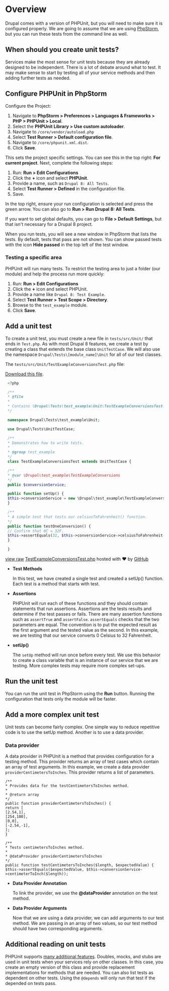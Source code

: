 <!--
{
"name" : "drupal-8-unit-testing",
"version" : "0.0.1",
"title" : "Lesson 10.2 - Unit testing",
"description" : "TBD",
"freshnessDate" : 2015-12-11,
"homepage" : "https://docs.acquia.com/articles/drupal-8-unit-testing",
"canonicalSource" : "https://docs.acquia.com/articles/drupal-8-unit-testing",
"license" : "CC BY-SA"
}
-->

<!-- @section -->

# Overview

Drupal comes with a version of PHPUnit, but you will need to make sure it is configured properly. We are going to assume that we are using [PhpStorm](https://www.jetbrains.com/phpstorm/), but you can run these tests from the command line as well.

<!-- @section -->

## When should you create unit tests?

Services make the most sense for unit tests because they are already designed to be independent. There is a lot of debate around what to test. It may make sense to start by testing all of your service methods and then adding further tests as needed.

<!-- @section -->

## Configure PHPUnit in PhpStorm

Configure the Project:

1.  Navigate to **PhpStorm > Preferences > Languages & Frameworks > PHP > PHPUnit > Local**.
2.  Select the **PHPUnit Library > Use custom autoloader**.
3.  Navigate to `/core/vendor/autoload.php`
4.  Select **Test Runner > Default configuration file**.
5.  Navigate to `/core/phpunit.xml.dist`.
6.  Click **Save**.

This sets the project specific settings. You can see this in the top right: **For current project**. Next, complete the following steps:

1.  Run: **Run > Edit Configurations**
2.  Click the **+** icon and select **PHPUnit**.
3.  Provide a name, such as `Drupal 8: All Tests`.
4.  Select **Test Runner > Defined** in the configuration file.
5.  Save.

In the top right, ensure your run configuration is selected and press the green arrow. You can also go to **Run > Run Drupal 8: All Tests**.

If you want to set global defaults, you can go to **File > Default Settings**, but that isn't necessary for a Drupal 8 project.

When you run tests, you will see a new window in PhpStorm that lists the tests. By default, tests that pass are not shown. You can show passed tests with the icon **Hide passed** in the top left of the test window.

### Testing a specific area

PHPUnit will run many tests. To restrict the testing area to just a folder (our module) and help the process run more quickly:

1.  Run: **Run > Edit Configurations**
2.  Click the **+** icon and select PHPUnit.
3.  Provide a name like `Drupal 8: Test Example`.
4.  Select **Test Runner > Test Scope > Directory**.
5.  Browse to the `test_example` module.
6.  Click **Save**.

<!-- @section -->

## Add a unit test

To create a unit test, you must create a new file in `tests/src/Unit/` that ends in `Test.php`. As with most Drupal 8 features, we create a test by creating a class that extends the base class `UnitTestCase`. We will also use the namespace `Drupal\Tests\[module_name]\Unit` for all of our test classes.

The `tests/src/Unit/TestExampleConversionsTest.php` file:

[Download this file](https://gist.github.com/acquialibrary/b6e3497867a0e8197f85/archive/950886c91c7dd70ce81c65118aa86bf999d329d0.zip).

```php
 <?php

 /**
 * @file
 *
 * Contains \Drupal\Tests\test_example\Unit\TestExampleConversionsTest.
 */

 namespace Drupal\Tests\test_example\Unit;

 use Drupal\Tests\UnitTestCase;

 /**
 * Demonstrates how to write tests.
 *
 * @group test_example
 */
 class TestExampleConversionsTest extends UnitTestCase {

 /**
 * @var \Drupal\test_example\TestExampleConversions
 */
 public $conversionService;

 public function setUp() {
 $this->conversionService = new \Drupal\test_example\TestExampleConversions();
 }

 /**
 * A simple test that tests our celsiusToFahrenheit() function.
 */
 public function testOneConversion() {
 // Confirm that 0C = 32F.
 $this->assertEquals(32, $this->conversionService->celsiusToFahrenheit(0));
 }

 }
```

[view raw](https://gist.github.com/acquialibrary/b6e3497867a0e8197f85/raw/950886c91c7dd70ce81c65118aa86bf999d329d0/TestExampleConversionsTest.php) [TestExampleConversionsTest.php](https://gist.github.com/acquialibrary/b6e3497867a0e8197f85#file-testexampleconversionstest-php) hosted with ❤ by [GitHub](https://github.com)

*   **Test Methods**

    In this test, we have created a single test and created a setUp() function. Each test is a method that starts with test.

*   **Assertions**

    PHPUnit will run each of these functions and they should contain statements that run assertions. Assertions are the tests results and determine if the test passes or fails. There are many assertion functions such as `assertTrue` and `assertFalse`. `assertEquals` checks that the two parameters are equal. The convention is to put the expected result as the first argument and the tested value as the second. In this example, we are testing that our service converts 0 Celsius to 32 Fahrenheit.

*   **setUp()**

    The `setUp` method will run once before every test. We use this behavior to create a class variable that is an instance of our service that we are testing. More complex tests may require more complex set-ups.

<!-- @section -->

## Run the unit test

You can run the unit test in PhpStorm using the **Run** button. Running the configuration that tests only the module will be faster.

<!-- @section -->

## Add a more complex unit test

Unit tests can become fairly complex. One simple way to reduce repetitive code is to use the setUp method. Another is to use a data provider.

### Data provider

A data provider in PHPUnit is a method that provides configuration for a testing method. This provider returns an array of test cases which contain an array of test arguments. In this example, we create a data provider `providerCentimetersToInches`. This provider returns a list of parameters.

```
/**
* Provides data for the testCentimetersToInches method.
*
* @return array
*/
public function providerCentimetersToInches() {
return [
[2.54,1],
[254,100],
[0,0],
[-2.54,-1],
];
}

/**
* Tests centimetersToInches method.
*
* @dataProvider providerCentimetersToInches
*/
public function testCentimetersToInches($length, $expectedValue) {
$this->assertEquals($expectedValue, $this->conversionService->centimeterToInch($length));
```

*   **Data Provider Annotation**

    To link the provider, we use the **@dataProvider** annotation on the test method.

*   **Data Provider Arguments**

    Now that we are using a data provider, we can add arguments to our test method. We are passing in an array of two values, so our test method should have two corresponding arguments.

<!-- @section -->

## Additional reading on unit tests

PHPUnit supports [many additional features](https://phpunit.de/manual/current/en/index.html). Doubles, mocks, and stubs are used in unit tests when your services rely on other classes. In this case, you create an empty version of this class and provide replacement implementations for methods that are needed. You can also list tests as dependent on other tests. Using the `@depends` will only run that test if the depended on tests pass.
